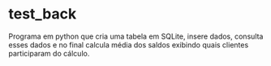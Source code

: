# test_back
Programa em python que cria uma tabela em SQLite, insere dados, consulta esses dados e no final calcula média dos saldos exibindo quais clientes participaram do cálculo.
